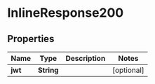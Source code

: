 
# InlineResponse200

## Properties
Name | Type | Description | Notes
------------ | ------------- | ------------- | -------------
**jwt** | **String** |  |  [optional]



